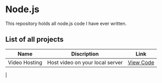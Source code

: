 # Node.js
This repository holds all node.js code I have ever written.

## List of all projects 

| Name | Discription | Link |
|----------|----------|----------|
| Video Hosting | Host video on your local server | [View Code](./Video%20Hosting/)
 |
